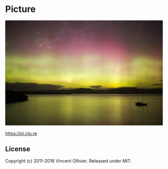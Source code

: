 Picture
=======

[![Picture](/app/assets/images/home_bg.jpg?raw=true)](https://pi.ctu.re)

https://pi.ctu.re


License
-------

Copyright (c) 2011-2018 Vincent Ollivier. Released under MIT.
